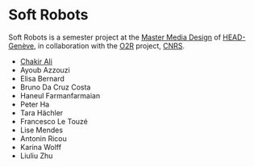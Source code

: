 # Soft Robots
Soft Robots is a semester project at the [Master Media Design]() of [HEAD-Genève](http://hesge.ch/head), in collaboration with the [O2R]() project, [CNRS]().

- [Chakir Ali]()
- Ayoub Azzouzi
- Elisa Bernard
- Bruno Da Cruz Costa
- Haneul Farmanfarmaian
- Peter Ha
- Tara Hächler
- Francesco Le Touzé
- Lise Mendes
- Antonin Ricou
- Karina Wolff
- Liuliu Zhu
